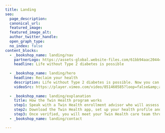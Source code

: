 ```yaml
---
title: Landing
seo:
  page_description: 
  canonical_url: 
  featured_image: 
  featured_image_alt: 
  author_twitter_handle: 
  open_graph_type:
  no_index: false
content_blocks:
  - _bookshop_name: landing/nav
    partnerLogo: https://assets-global.website-files.com/61bb94aac2044c184bd14b46/64c2ef6853bfe9e1f0e78f83_BCN_logo%20wo%20dislcaimer_all%20blue_rgb%20(1).png
    headline: Life without Type 2 diabetes is possible
  
  - _bookshop_name: landing/hero
    headline: Reclaim your health
    description: Life without Type 2 diabetes is possible. Now you can safely reduce or eliminate Type 2 diabetes medications and shed unwanted weight with the Twin Health program.Twin Health is a new pilot program* offered by Blue Care Network.
    videoSrc: https://player.vimeo.com/video/851460585?loop=false&amp;autoplay=false&amp;muted=false&amp;gesture=media&amp;playsinline=true&amp;byline=false&amp;portrait=false&amp;title=false&amp;speed=true&amp;transparent=false&amp;customControls=true
    
  - _bookshop_name: landing/explanation
    title: How the Twin Health program works
    step1: Speak with a Twin Health enrollment advisor who will assess your eligibility and goals, review the Twin Health program and walk you through the steps to enroll.
    step2: Download the Twin Health app, set up your health profile and complete a lab test to verify that you’re clinically eligible for the program.
    step3: Once verified, you will meet your Twin Health care team through video visits to help you set up your sensors that include a continuous glucose monitor, blood pressure monitor, smart scale and an activity tracker — all at no cost to you.
  - _bookshop_name: landing/contact

---
```

